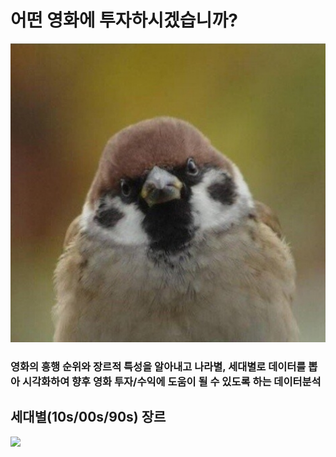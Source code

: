 # 어떤 영화에 투자하시겠습니까?
<img width="" height="" src='https://github.com/Joojina/Joojina/blob/master/20200318_120525.png'></img>


### 영화의 흥행 순위와 장르적 특성을 알아내고 나라별, 세대별로 데이터를 뽑아 시각화하여 향후 영화 투자/수익에 도움이 될 수 있도록 하는 데이터분석 

## 세대별(10s/00s/90s) 장르 
<img width="" height="" src='https://github.com/Joojina/test_Django/blob/master/hello/g_s.jpg'></img>
